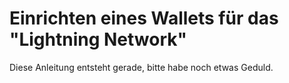 # Einrichten eines Wallets für das "Lightning Network"

Diese Anleitung entsteht gerade, bitte habe noch etwas Geduld.